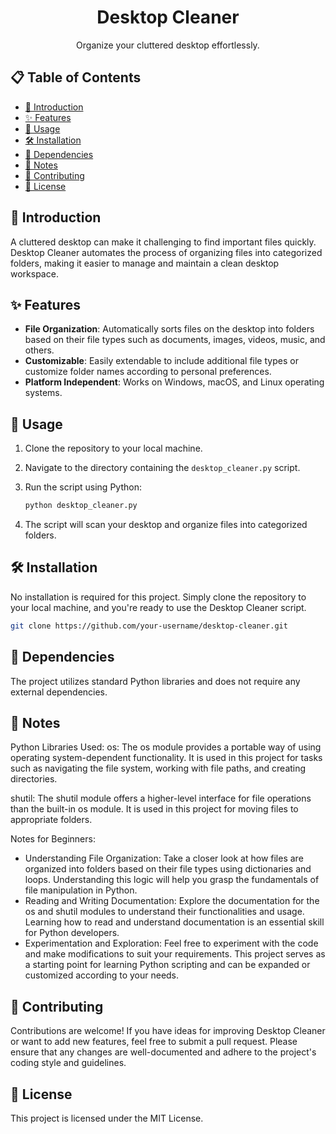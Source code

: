 <div align="center">
  <h1><strong>Desktop Cleaner</strong></h1>
  <p>Organize your cluttered desktop effortlessly.</p>
</div>

## 📋 Table of Contents

- [📜 Introduction](#-introduction)
- [✨ Features](#-features)
- [🚀 Usage](#-usage)
- [🛠️ Installation](#️-installation)
- [🔧 Dependencies](#-dependencies)
- [📝 Notes](#-notes)
- [🤝 Contributing](#-contributing)
- [📜 License](#-license)

## 📜 Introduction

A cluttered desktop can make it challenging to find important files quickly. Desktop Cleaner automates the process of organizing files into categorized folders, making it easier to manage and maintain a clean desktop workspace.

## ✨ Features

- **File Organization**: Automatically sorts files on the desktop into folders based on their file types such as documents, images, videos, music, and others.
- **Customizable**: Easily extendable to include additional file types or customize folder names according to personal preferences.
- **Platform Independent**: Works on Windows, macOS, and Linux operating systems.

## 🚀 Usage

1. Clone the repository to your local machine.
2. Navigate to the directory containing the `desktop_cleaner.py` script.
3. Run the script using Python:

    ```bash
    python desktop_cleaner.py
    ```

4. The script will scan your desktop and organize files into categorized folders.

## 🛠️ Installation

No installation is required for this project. Simply clone the repository to your local machine, and you're ready to use the Desktop Cleaner script.

```bash
git clone https://github.com/your-username/desktop-cleaner.git
```
## 🔧 Dependencies
The project utilizes standard Python libraries and does not require any external dependencies.

## 📝 Notes
Python Libraries Used:
os: The os module provides a portable way of using operating system-dependent functionality. It is used in this project for tasks such as navigating the file system, working with file paths, and creating directories.

shutil: The shutil module offers a higher-level interface for file operations than the built-in os module. It is used in this project for moving files to appropriate folders.

Notes for Beginners:

- Understanding File Organization: Take a closer look at how files are organized into folders based on their file types using dictionaries and loops. Understanding this logic will help you grasp the fundamentals of file manipulation in Python.
- Reading and Writing Documentation: Explore the documentation for the os and shutil modules to understand their functionalities and usage. Learning how to read and understand documentation is an essential skill for Python developers.
- Experimentation and Exploration: Feel free to experiment with the code and make modifications to suit your requirements. This project serves as a starting point for learning Python scripting and can be expanded or customized according to your needs.
 ## 🤝 Contributing
Contributions are welcome! If you have ideas for improving Desktop Cleaner or want to add new features, feel free to submit a pull request. Please ensure that any changes are well-documented and adhere to the project's coding style and guidelines.

## 📜 License
This project is licensed under the MIT License.
